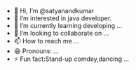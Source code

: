 - 👋 Hi, I’m @satyanandkumar
- 👀 I’m interested in java developer.
- 🌱 I’m currently learning developing ...
- 💞️ I’m looking to collaborate on ...
- 📫 How to reach me ...
- 😄 Pronouns: ...
- ⚡ Fun fact:Stand-up comdey,dancing ...

<!---
satyanandkumar/satyanandkumar is a ✨ special ✨ repository because its `README.md` (this file) appears on your GitHub profile.
You can click the Preview link to take a look at your changes.
--->
